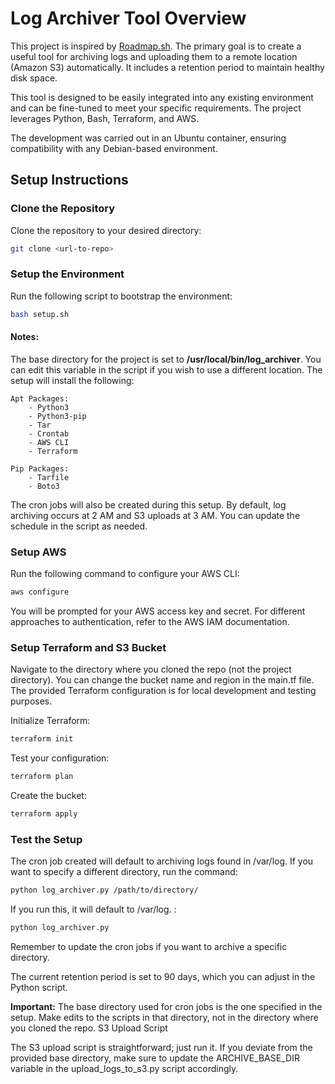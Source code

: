 # Log Archiver Tool Overview

This project is inspired by [Roadmap.sh](https://roadmap.sh/projects/log-archive-tool). The primary goal is to create a useful tool for archiving logs and uploading them to a remote location (Amazon S3) automatically. It includes a retention period to maintain healthy disk space.

This tool is designed to be easily integrated into any existing environment and can be fine-tuned to meet your specific requirements. The project leverages Python, Bash, Terraform, and AWS.

The development was carried out in an Ubuntu container, ensuring compatibility with any Debian-based environment. 

## Setup Instructions

### Clone the Repository

Clone the repository to your desired directory:

```bash
git clone <url-to-repo> 
```
### Setup the Environment

Run the following script to bootstrap the environment:

```bash
bash setup.sh
```
#### Notes:
The base directory for the project is set to __/usr/local/bin/log_archiver__. You can edit this variable in the script if you wish to use a different location.
The setup will install the following:

    Apt Packages:
        - Python3
        - Python3-pip
        - Tar
        - Crontab
        - AWS CLI
        - Terraform

    Pip Packages:
        - Tarfile
        - Boto3
The cron jobs will also be created during this setup. By default, log archiving occurs at 2 AM and S3 uploads at 3 AM. You can update the schedule in the script as needed.


### Setup AWS

Run the following command to configure your AWS CLI:

```bash
aws configure
```

You will be prompted for your AWS access key and secret. For different approaches to authentication, refer to the AWS IAM documentation. 

### Setup Terraform and S3 Bucket

Navigate to the directory where you cloned the repo (not the project directory).
You can change the bucket name and region in the main.tf file. The provided Terraform configuration is for local development and testing purposes.

Initialize Terraform:

```bash
terraform init
```

Test your configuration:

```bash
terraform plan
```

Create the bucket:
```bash
terraform apply
```

### Test the Setup

The cron job created will default to archiving logs found in /var/log. If you want to specify a different directory, run the command:

```bash
python log_archiver.py /path/to/directory/
```

If you run this, it will default to /var/log. :
```bash
python log_archiver.py
```

Remember to update the cron jobs if you want to archive a specific directory.

The current retention period is set to 90 days, which you can adjust in the Python script.

__Important:__ The base directory used for cron jobs is the one specified in the setup. Make edits to the scripts in that directory, not in the directory where you cloned the repo. S3 Upload Script

The S3 upload script is straightforward; just run it. If you deviate from the provided base directory, make sure to update the ARCHIVE_BASE_DIR variable in the upload_logs_to_s3.py script accordingly.






